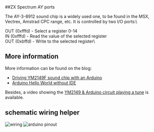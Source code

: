 ##ZX Spectrum AY ports


The AY-3-8912 sound chip is a widely used one, to be found in the MSX, Vectrex, Amstrad CPC range, etc. It is controlled by two I/O ports:\

OUT (0xfffd)   - Select a register 0-14\
IN  (0xfffd)   - Read the value of the selected register\
OUT (0xbffd)   - Write to the selected register\


## More information

More information can be found on the blog:

* [Driving YM2149F sound chip with an Arduino][2]
* [Arduino Hello World without IDE][3]

Besides, a video showing the [YM2149 & Arduino circuit playing a tune][1] is
available.

[1]: https://www.youtube.com/watch?v=MTRJdDbY048
[2]: http://www.florentflament.com/blog/driving-ym2149f-sound-chip-with-an-arduino.html
[3]: http://www.florentflament.com/blog/arduino-hello-world-without-ide.html


## schematic wiring helper
![wiring](ym2149-arduino-schematic.png)
![arduino pinout](https://i.stack.imgur.com/dVkQU.jpg)
